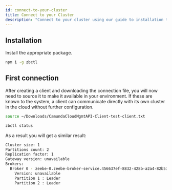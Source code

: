 ```yaml
---
id: connect-to-your-cluster
title: Connect to your Cluster
description: "Connect to your cluster using our guide to installation to install the appropriate package and initial connection."
---
```


## Installation

Install the appropriate package.

```bash
npm i -g zbctl
```

## First connection

After creating a client and downloading the connection file, you will now need to source it to make it available in your environment. If these are known to the system, a client can communicate directly with its own cluster in the cloud without further configuration.

```bash
source ~/Downloads/CamundaCloudMgmtAPI-Client-test-client.txt
```

```bash
zbctl status
```

As a result you will get a similar result:

```bash
Cluster size: 1
Partitions count: 2
Replication factor: 1
Gateway version: unavailable
Brokers:
  Broker 0 - zeebe-0.zeebe-broker-service.456637ef-8832-428b-a2a4-82b531b25635-zeebe.svc.cluster.local:26501
    Version: unavailable
    Partition 1 : Leader
    Partition 2 : Leader
```
